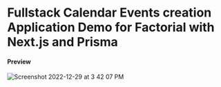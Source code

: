 # Fullstack Calendar Events creation Application Demo for Factorial with Next.js and Prisma

#### Preview 
![Screenshot 2022-12-29 at 3 42 07 PM](https://user-images.githubusercontent.com/26353008/209969152-7eb8e376-1685-4928-9bc1-cefd465b3ca5.png)

